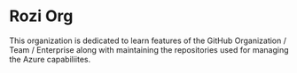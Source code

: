 # Rozi Org

This organization is dedicated to learn features of the GitHub Organization / Team / Enterprise along with maintaining the repositories used for managing the Azure capabiliites.
